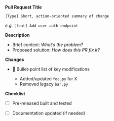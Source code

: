**Pull Request Title**

```
[Type] Short, action-oriented summary of change
```

*e.g.* `[feat] Add user auth endpoint`

**Description**

* Brief context: *What’s the problem?*
* Proposed solution: *How does this PR fix it?*

**Changes**

* 📌 Bullet-point list of key modifications

  * Added/updated `foo.py` for X
  * Removed legacy `bar.py`


**Checklist**

* [ ] Pre-released built and tested
* [ ] Documentation updated (if needed)

